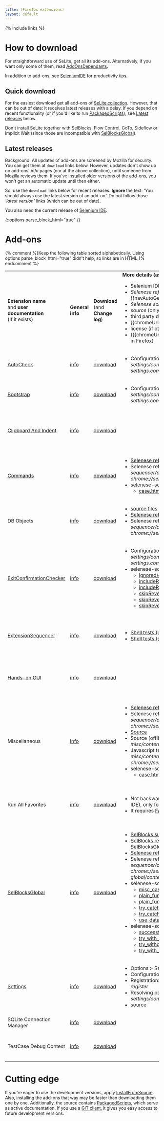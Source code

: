```yaml
---
title: (Firefox extensions)
layout: default
---
```

{% include links %}

# How to download
For straightforward use of SeLite, get all its add-ons. Alternatively, if you want only some of them, read [AddOnsDependants](AddOnsDependants).

In addition to add-ons, see [SeleniumIDE](SeleniumIDE) for productivity tips.

## Quick download
For the easiest download get all add-ons of [SeLite collection](https://addons.mozilla.org/en-US/firefox/collections/peter-kehl/selite/?sort=name). However, that can be out of date: it receives latest releases with a delay. If you depend on recent functionality (or if you'd like to run [PackagedScripts](PackagedScripts)), see [Latest releases](#latest-releases) below.

Don't install SeLite together with SelBlocks, Flow Control, GoTo, Sideflow or Implicit Wait (since those are incompatible with [SelBlocksGlobal](SelBlocksGlobal)).

## Latest releases
Background: All updates of add-ons are screened by Mozilla for security. You can get them at `download` links below. However, updates don't show up on add-ons' _info_ pages (nor at the above collection), until someone from Mozilla reviews them. If you've installed older versions of the add-ons, you won't get an automatic update until then either.

So, use the `download` links below for recent releases. **Ignore** the text: 'You should always use the latest version of an add-on.' Do not follow those _'latest version'_ links (which can be out of date).

You also need the current release of [Selenium IDE](https://addons.mozilla.org/en-US/firefox/addon/selenium-ide/).

{::options parse_block_html="true" /}

# Add-ons
{% comment %}Keep the following table sorted alphabetically. Using options parse_block_html="true" didn't help, so links are in HTML.{% endcomment %}
<table class="table">
<tbody>
<tr>
    <td> <strong>Extension name</strong><br/>and <strong>user documentation</strong><br/>
        (if it exists)
    </td>
    <td><strong>General<br/>info</strong></td>
    <td><strong>Download</strong> <br/>
        (and<br/>
        <strong>Change log</strong>)
    </td>
    <td><strong>More details (as applicable)</strong><br/>
        <ul>
            <li>Selenium IDE menu</li>
            <li markdown="span"><em>Selenese reference</em> (see also {{navAutoGeneratedSeleneseCommands}})</li>
            <li><em>Selenese scripts</em> (see also <a href="PackagedScripts">PackagedScripts</a>)</li>
            <li><em>source</em> (only if there is no other documentation)</li>
            <li>third party documentation</li>
            <li markdown="span">{{chromeUrl}} to configure via <a href="SettingsInterface">SettingsInterface</a></li><li>license (if other than GNU LGPL 3)</li>
            <li markdown="span">({{chromeUrl}}s only work after you install the add-on in Firefox)</li>
        </ul>
    </td>
    <td><strong>Other</strong></td>
</tr>
<tr>
    <td><a href="AutoCheck">AutoCheck</a></td>
    <td> <a href='https://addons.mozilla.org/en-US/firefox/addon/selite-auto-check/'>info</a> </td>
    <td> <a href='https://addons.mozilla.org/en-US/firefox/addon/selite-auto-check/versions/'>download</a></td>
    <td> <ul>
            <li> Configuration: <em>chrome://selite-settings/content/tree.xul?module=extensions.selite-settings.common</em> > <em>autoCheck</em>...</li>
        </ul>
    </td>
    <td>
        <ul>
            <li> Since July 2014</li>
        </ul>
    </td>
</tr>
<tr>
    <td> <a href='BootstrapLoader'>Bootstrap</a></td>
    <td> <a href='https://addons.mozilla.org/en-US/firefox/addon/selite-bootstrap/'>info</a> </td>
    <td> <a href='https://addons.mozilla.org/en-US/firefox/addon/SeLite-Bootstrap/versions/'>download</a></td>
    <td> <ul>
            <li>Configuration: <em>chrome://selite-settings/content/tree.xul?module=extensions.selite-settings.common</em> > bootstrappedCoreExtensions</li>
         </ul>
    </td>
    <td> <ul>
            <li>Since 2012</li>
         </ul>
    </td>
</tr>
<tr>
    <td> <a href='SeleniumIDE#clipboard-and-indent'>Clipboard And Indent</a> </td>
    <td> <a href='https://addons.mozilla.org/en-US/firefox/addon/selite-clipboard-and-indent/'>info</a> </td>
    <td> <a href='https://addons.mozilla.org/en-US/firefox/addon/selite-clipboard-and-indent/versions'>download</a> </td>
    <td>&#160;</td>
    <td> <ul>
            <li>Apache License&#160;2 </li>
            <li>Since February 2015</li>
         </ul>
    </td>
</tr>
<tr>
    <td> <a href='ExtraCommands'>Commands</a></td>
    <td> <a href='https://addons.mozilla.org/en-US/firefox/addon/selite-commands/'>info</a> </td>
    <td> <a href='https://addons.mozilla.org/en-US/firefox/addon/selite-commands/versions/'>download</a>                </td>
    <td> <ul>
            <li><a href='https://cdn.rawgit.com/selite/selite/master/commands/src/chrome/content/reference.xml'>Selenese reference (online)</a></li>
            <li>Selenese reference (offline) <em>chrome://selite-extension-sequencer/content/selenese_reference.html?chrome://selite-commands/content/reference.xml</em></li>
            <li>selenese-scripts/
                <ul>
                    <li><a href='http://htmlpreview.github.io/?https://github.com/SeLite/SeLite/blob/master/commands/selenese-scripts/case.html'>case.html</a></li>
                </ul>
            </li>
        </ul>
    </td>
    <td> <ul>
            <li>Since 2011</li>
        </ul>
    </td>
</tr>
<tr>
    <td> DB Objects                </td>
    <td> <a href='https://addons.mozilla.org/en-US/firefox/addon/selite-db-objects/'>info</a> </td>
    <td> <a href='https://addons.mozilla.org/en-US/firefox/addon/selite-db-objects/versions/'>download</a>              </td>
    <td> <ul>
            <li><a href='https://github.com/SeLite/SeLite/tree/master/db-objects/src/chrome/content/'>source files</a></li>
            <li><a href='https://cdn.rawgit.com/selite/selite/91106478cbdecc86c53cce7dad1aa4f231754853/db-objects/src/chrome/content/reference.xml'>Selenese reference (online)</a></li>
            <li>Selenese reference (offline) <em>chrome://selite-extension-sequencer/content/selenese_reference.html?chrome://selite-db-objects/content/reference.xml</em></li>
        </ul>
    </td>
    <td> <ul>
            <li>Since May 2013</li>
        </ul>
    </td>
</tr>
<tr>
<td> <a href="ExitConfirmationChecker">ExitConfirmationChecker</a> </td>
    <td> <a href='https://addons.mozilla.org/en-US/firefox/addon/selite-exit-confirmation-check/'>info</a> </td>
    <td> <a href='https://addons.mozilla.org/en-US/firefox/addon/selite-exit-confirmation-check/versions'>download</a> </td>
    <td> <ul>
            <li>Configuration: <em>chrome://selite-settings/content/tree.xul?module=extensions.selite-settings.common</em> > <em>exitConfirmationChecker</em>...</li>
            <li>selenese-scripts/
                <ul>
                    <li><a href='http://htmlpreview.github.io/?https://github.com/SeLite/SeLite/blob/master/exit-confirmation-checker/selenese-scripts/ignored/case.html'>ignored/case.html</a></li>
                    <li><a href='http://htmlpreview.github.io/?https://github.com/SeLite/SeLite/blob/master/exit-confirmation-checker/selenese-scripts/includeRevertedChanges/positive_case.html'>includeRevertedChanges/positive_case.html</a></li>
                    <li><a href='http://htmlpreview.github.io/?https://github.com/SeLite/SeLite/blob/master/exit-confirmation-checker/selenese-scripts/includeRevertedChanges/assert/negative_case.html'>includeRevertedChanges/assert/negative_case.html</a></li>
                    <li><a href='http://htmlpreview.github.io/?https://github.com/SeLite/SeLite/blob/master/exit-confirmation-checker/selenese-scripts/skipRevertedChanges/positive_case.html'>skipRevertedChanges/positive_case.html</a></li>
                    <li><a href='http://htmlpreview.github.io/?https://github.com/SeLite/SeLite/blob/master/exit-confirmation-checker/selenese-scripts/skipRevertedChanges/assert/negative_case.html'>skipRevertedChanges/assert/negative_case.html</a></li>
                    <li><a href='http://htmlpreview.github.io/?https://github.com/SeLite/SeLite/blob/master/exit-confirmation-checker/selenese-scripts/skipRevertedChanges/verify/negative_case.html'>skipRevertedChanges/verify/negative_case.html</a></li>
                </ul>
            </li>
        </ul>
    </td>
    <td> <ul>
            <li>Since June 2014</li>
        </ul>
    </td>
</tr>
<tr>
 <td> <a href="ExtensionSequencer">ExtensionSequencer</a>        </td>
    <td> <a href='https://addons.mozilla.org/en-US/firefox/addon/selite-extension-sequencer/'>info</a> </td>
    <td> <a href='https://addons.mozilla.org/en-US/firefox/addon/selite-extension-sequencer/versions/'>download</a>     </td>
    <td> <ul>
            <li><a href='http://htmlpreview.github.io/?https://github.com/selite/selite/blob/master/extension-sequencer/shell-tests/tests.html'>Shell tests (list)</a></li>
            <li><a href='https://github.com/SeLite/SeLite/tree/master/extension-sequencer/shell-tests'>Shell tests (source)</a></li>
         </ul>
    </td>
    <td> <ul>
            <li>Apache License&#160;2</li>
            <li>Since September 2013</li>
        </ul>
    </td>
</tr>
<tr>
    <td> <a href='SeleniumIDE#hands-on-gui'>Hands-on GUI</a> </td>
    <td> <a href='https://addons.mozilla.org/en-US/firefox/addon/selite-hands-on-gui/'>info</a>  </td>
    <td> <a href='https://addons.mozilla.org/en-US/firefox/addon/selite-hands-on-gui/versions/'>download</a>           </td>
    <td>&#160;</td>
    <td> <ul>
            <li>Apache License&#160;2</li>
            <li>Since February 2015</li>
        </ul>
    </td>
</tr>
<tr>
    <td> Miscellaneous             </td>
    <td> <a href='https://addons.mozilla.org/en-US/firefox/addon/selite-miscellaneous/'>info</a> </td>
    <td> <a href='https://addons.mozilla.org/en-US/firefox/addon/selite-miscellaneous/versions/'>download</a>           </td>
    <td> <ul>
         <li><a href='https://cdn.rawgit.com/selite/selite/91106478cbdecc86c53cce7dad1aa4f231754853/misc/src/chrome/content/reference.xml'>Selenese reference (online)</a></li>
         <li>Selenese reference (offline) <em>chrome://selite-extension-sequencer/content/selenese_reference.html?chrome://selite-misc/content/reference.xml</em></li>
         <li><a href='https://github.com/SeLite/SeLite/blob/master/misc/src/chrome/content/extensions/core-extension.js'>Source</a></li>
         <li>Source (offline): <em>chrome://selite-misc/content/extensions/core-extension.js</em></li>
         <li>Javascript tests: <em>chrome://selite-misc/content/javascript_test_runner.html?chrome://selite-misc/content/javascript-tests/test.js</em><!-- This link only works offline, because neither gitraw.com nor htmlpreview.github.io accept URL-based HTTP parameters passed to .html file.--></li>
        <li>selenese-scripts/
            <ul>
                 <li><a href='http://htmlpreview.github.io/?https://github.com/SeLite/SeLite/blob/master/misc/selenese-scripts/case.html'>case.html</a></li>
            </ul>
        </li>
     </ul>
   </td>
   <td> <ul>
         <li>Since May 2013</li>
        </ul>
   </td>
</tr>
<tr>
    <td> Run All Favorites         </td>
    <td> <a href='https://addons.mozilla.org/en-US/firefox/addon/selite-run-all-favorites/'>info</a> </td>
    <td> <a href='https://addons.mozilla.org/en-US/firefox/addon/selite-run-all-favorites/versions/'>download</a>            </td>
    <td> <ul>
            <li>Not backwards compatible with Favorites (Selenium IDE), only forward compatible (see <em>info</em>).</li>
            <li>It requires <a href='https://addons.mozilla.org/en-US/firefox/addon/favorites-selenium-ide/'>Favorites (Selenium IDE)</a>.</li>
        </ul>
    </td>
    <td> <ul>
            <li>MPL License&#160;1.1</li>
            <li>Since September 2014</li>
        </ul>
    </td>
</tr>
<tr>
    <td> <a href="SelBlocksGlobal">SelBlocksGlobal</a></td>
    <td> <a href='https://addons.mozilla.org/en-US/firefox/addon/selite-selblocks-global/'>info</a> </td>
    <td> <a href='https://addons.mozilla.org/en-US/firefox/addon/SeLite-SelBlocks-Global/versions/'>download</a>        </td>
    <td> <ul>
            <li><a href='https://addons.mozilla.org/en-US/firefox/addon/selenium-ide-sel-blocks/'>SelBlocks summary</a></li>
            <li><a href='http://refactoror.wikia.com/wiki/Selblocks_Reference'>SelBlocks reference</a> (most applies, for differences see SelBlocksGlobal)</li>
            <li><a href='https://cdn.rawgit.com/SeLite/SelBlocksGlobal/master/sel-blocks-fx_xpi/chrome/content/reference.xml'>Selenese reference (online)</a></li>
            <li>Selenese reference (offline) <em>chrome://selite-extension-sequencer/content/selenese_reference.html?chrome://selite-selblocks-global/content/reference.xml</em></li>
            <li>selenese-scripts/
                <ul>
                     <li><a href='http://htmlpreview.github.io/?https://github.com/SeLite/SelBlocksGlobal/blob/master/selenese-scripts/misc_case.html'>misc_case.html</a></li>
                     <li><a href='http://htmlpreview.github.io/?https://github.com/SeLite/SelBlocksGlobal/blob/master/selenese-scripts/plain_function_call_case.html'>plain_function_call_case.html</a></li>
                     <li><a href='http://htmlpreview.github.io/?https://github.com/SeLite/SelBlocksGlobal/blob/master/selenese-scripts/plain_function_definition_case.html'>plain_function_definition_case.html</a></li>
                     <li><a href='http://htmlpreview.github.io/?https://github.com/SeLite/SelBlocksGlobal/blob/master/selenese-scripts/try_catch_function_calls_case.html'>try_catch_function_calls_case.html</a></li>
                     <li><a href='http://htmlpreview.github.io/?https://github.com/SeLite/SelBlocksGlobal/blob/master/selenese-scripts/try_catch_function_definitions_case.html'>try_catch_function_definitions_case.html</a></li>
                     <li><a href='http://htmlpreview.github.io/?https://github.com/SeLite/SelBlocksGlobal/blob/master/selenese-scripts/use_data_from_files_case.html'>use_data_from_files_case.html</a></li>
                </ul>
            </li>
            <li>selenese-scripts-negative/
                <ul>
                     <li><a href='http://htmlpreview.github.io/?https://github.com/SeLite/SelBlocksGlobal/blob/master/selenese-scripts-negative/successful_try_then_failed_assert.html'>successful_try_then_failed_assert.html</a></li>
                     <li><a href='http://htmlpreview.github.io/?https://github.com/SeLite/SelBlocksGlobal/blob/master/selenese-scripts-negative/try_with_no_catch_nor_finally_at_top_level_case.html'>try_with_no_catch_nor_finally_at_top_level_case.html</a></li>
                     <li><a href='http://htmlpreview.github.io/?https://github.com/SeLite/SelBlocksGlobal/blob/master/selenese-scripts-negative/try_without_catch_at_top_level_case.html'>try_without_catch_at_top_level_case.html</a></li>
                     <li><a href='http://htmlpreview.github.io/?https://github.com/SeLite/SelBlocksGlobal/blob/master/selenese-scripts-negative/try_with_unmatching_catch_at_top_level_case.html'>try_with_unmatching_catch_at_top_level_case.html</a></li>
                </ul>
            </li>
        </ul>
    </td>
    <td> <ul>
            <li>MPL License&#160;1.1</li>
            <li>Since 2011</li>
        </ul>
    </td>
</tr>
<tr>
    <td> <a href='Settings'>Settings</a>                </td>
    <td> <a href='https://addons.mozilla.org/en-US/firefox/addon/selite-settings/'>info</a> </td>
    <td> <a href='https://addons.mozilla.org/en-US/firefox/addon/selite-settings/versions/'>download</a>                </td>
    <td> <ul>
            <li>Options > SeLite Settings for this suite</li>
            <li>Configuration: <em>chrome://selite-settings/content/tree.xul</em></li>
            <li>Registration: <em>chrome://selite-settings/content/tree.xul?register</em></li>
            <li>Resolving per folder: <em>chrome://selite-settings/content/tree.xul?selectFolder</em></li>
            <li><a href='https://github.com/SeLite/SeLite/blob/master/settings/src/chrome/content/SeLiteSettings.js'>source</a></li>
        </ul>
    </td>
    <td> <ul>
            <li>GUI is under GNU GPL&#160;3; API is under GNU LGPL&#160;3</li>
            <li>Since 2013</li>
        </ul>
    </td>
</tr>
<tr>
    <td> SQLite Connection Manager </td>
    <td> <a href='https://addons.mozilla.org/en-US/firefox/addon/selite-sqlite-connection-mg/'>info</a> </td>
    <td> <a href='https://addons.mozilla.org/en-US/firefox/addon/SeLite-SQLite-Connection-Mg/versions/'>download</a>     </td>
    <td>&#160;</td>
    <td>
        <ul><li> Since 2013</li></ul>
    </td>
</tr>
<tr>
    <td> TestCase Debug Context   </td>
    <td> <a href='https://addons.mozilla.org/en-US/firefox/addon/selite-testcase-debug-conte/'>info</a> </td>
    <td> <a href='https://addons.mozilla.org/en-US/firefox/addon/SeLite-TestCase-Debug-Conte/versions/'>download</a>      </td>
    <td>&#160;</td>
    <td> <ul>
            <li>Apache License&#160;2</li>
            <li>Since 2013</li>
        </ul>
    </td>
</tr>
</tbody>
</table>

# Cutting edge
If you're eager to use the development versions, apply [InstallFromSource](InstallFromSource). Also, installing the add-ons that way may be faster than downloading them one by one. Additionally, the source contains [PackagedScripts](PackagedScripts), which serve as active documentation. If you use a [GIT client](http://git-scm.com/downloads), it gives you easy access to future development versions.
